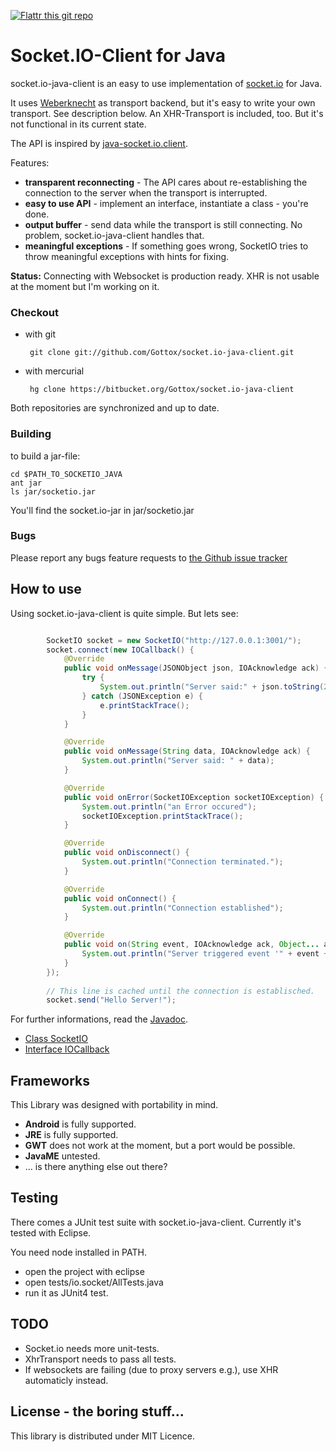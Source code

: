 [![Flattr this git repo](http://api.flattr.com/button/flattr-badge-large.png)](https://flattr.com/submit/auto?user_id=Gottox&url=https://github.com/Gottox/socket.io-java-client&title=socket.io-java-client&language=&tags=github&category=software)

# Socket.IO-Client for Java

socket.io-java-client is an easy to use implementation of [socket.io](http://socket.io) for Java.

It uses [Weberknecht](http://code.google.com/p/weberknecht/) as transport backend, but it's easy
to write your own transport. See description below. An XHR-Transport is included, too. But it's
not functional in its current state.

The API is inspired by [java-socket.io.client](https://github.com/benkay/java-socket.io.client).

Features:

 * __transparent reconnecting__ - The API cares about re-establishing the connection to the server
   when the transport is interrupted.
 * __easy to use API__ - implement an interface, instantiate a class - you're done.
 * __output buffer__ - send data while the transport is still connecting. No problem, socket.io-java-client handles that.
 * __meaningful exceptions__ - If something goes wrong, SocketIO tries to throw meaningful exceptions with hints for fixing.

__Status:__ Connecting with Websocket is production ready. XHR is not usable at the moment but I'm working on it.

### Checkout

 * with git
 
		git clone git://github.com/Gottox/socket.io-java-client.git

 * with mercurial
 
 		hg clone https://bitbucket.org/Gottox/socket.io-java-client 
 
Both repositories are synchronized and up to date.

### Building

to build a jar-file:

	cd $PATH_TO_SOCKETIO_JAVA
	ant jar
	ls jar/socketio.jar

You'll find the socket.io-jar in jar/socketio.jar 

### Bugs

Please report any bugs feature requests to [the Github issue tracker](https://github.com/Gottox/socket.io-java-client/issues)

## How to use

Using socket.io-java-client is quite simple. But lets see:

``` java

		SocketIO socket = new SocketIO("http://127.0.0.1:3001/");
		socket.connect(new IOCallback() {
			@Override
			public void onMessage(JSONObject json, IOAcknowledge ack) {
				try {
					System.out.println("Server said:" + json.toString(2));
				} catch (JSONException e) {
					e.printStackTrace();
				}
			}

			@Override
			public void onMessage(String data, IOAcknowledge ack) {
				System.out.println("Server said: " + data);
			}

			@Override
			public void onError(SocketIOException socketIOException) {
				System.out.println("an Error occured");
				socketIOException.printStackTrace();
			}

			@Override
			public void onDisconnect() {
				System.out.println("Connection terminated.");
			}

			@Override
			public void onConnect() {
				System.out.println("Connection established");
			}

			@Override
			public void on(String event, IOAcknowledge ack, Object... args) {
				System.out.println("Server triggered event '" + event + "'");
			}
		});
		
		// This line is cached until the connection is establisched.
		socket.send("Hello Server!");

```

For further informations, read the [Javadoc](http://s01.de/~tox/hgexport/socket.io-java-client/).

 * [Class SocketIO](http://s01.de/~tox/hgexport/socket.io-java-client/io/socket/SocketIO.html)
 * [Interface IOCallback](http://s01.de/~tox/hgexport/socket.io-java-client/io/socket/IOCallback.html)

## Frameworks

This Library was designed with portability in mind.

* __Android__ is fully supported.
* __JRE__ is fully supported.
* __GWT__ does not work at the moment, but a port would be possible.
* __JavaME__ untested.
* ... is there anything else out there?

## Testing

There comes a JUnit test suite with socket.io-java-client. Currently it's tested with Eclipse.

You need node installed in PATH.

 * open the project with eclipse
 * open tests/io.socket/AllTests.java
 * run it as JUnit4 test.

## TODO

* Socket.io needs more unit-tests.
* XhrTransport needs to pass all tests.
* If websockets are failing (due to proxy servers e.g.), use XHR automaticly instead.

## License - the boring stuff...

This library is distributed under MIT Licence.
